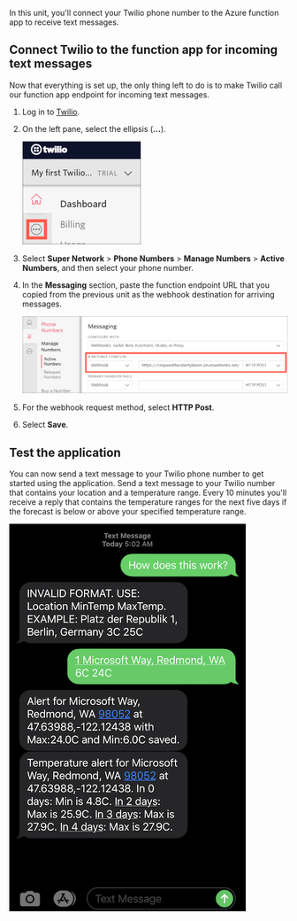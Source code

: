 In this unit, you'll connect your Twilio phone number to the Azure function app to receive text messages.

## Connect Twilio to the function app for incoming text messages

Now that everything is set up, the only thing left to do is to make Twilio call our function app endpoint for incoming text messages.

1. Log in to [Twilio](https://www.twilio.com?azure-portal=true).

1. On the left pane, select the ellipsis (**...**).

    ![A screenshot showing the ellipsis button on the left pane](../media/twilio-elipses.png)

1. Select **Super Network** > **Phone Numbers** > **Manage Numbers** > **Active Numbers**, and then select your phone number.

1. In the **Messaging** section, paste the function endpoint URL that you copied from the previous unit as the webhook destination for arriving messages.

    ![A screenshot showing the webhook destination](../media/twilio-webhook.png)

1. For the webhook request method, select **HTTP Post**.

1. Select **Save**.

## Test the application

You can now send a text message to your Twilio phone number to get started using the application. Send a text message to your Twilio number that contains your location and a temperature range. Every 10 minutes you'll receive a reply that contains the temperature ranges for the next five days if the forecast is below or above your specified temperature range.

![A screenshot of text messages sent to and received by our application](../media/text-message.png)
